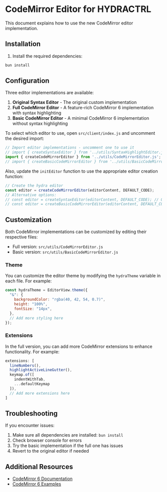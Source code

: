 # CodeMirror Editor for HYDRACTRL

This document explains how to use the new CodeMirror editor implementation.

## Installation

1. Install the required dependencies:

```bash
bun install
```

## Configuration

Three editor implementations are available:

1. **Original Syntax Editor** - The original custom implementation
2. **Full CodeMirror Editor** - A feature-rich CodeMirror 6 implementation with syntax highlighting
3. **Basic CodeMirror Editor** - A minimal CodeMirror 6 implementation without syntax highlighting

To select which editor to use, open `src/client/index.js` and uncomment the desired import:

```javascript
// Import editor implementations - uncomment one to use it
// import { createSyntaxEditor } from '../utils/SyntaxHighlightEditor.js'; // Original editor
import { createCodeMirrorEditor } from '../utils/CodeMirrorEditor.js'; // Full CodeMirror editor
// import { createBasicCodeMirrorEditor } from '../utils/BasicCodeMirrorEditor.js'; // Basic CodeMirror editor
```

Also, update the `initEditor` function to use the appropriate editor creation function:

```javascript
// Create the hydra editor
const editor = createCodeMirrorEditor(editorContent, DEFAULT_CODE);
// Alternative options:
// const editor = createSyntaxEditor(editorContent, DEFAULT_CODE); // Original syntax editor
// const editor = createBasicCodeMirrorEditor(editorContent, DEFAULT_CODE); // Basic CM editor
```

## Customization

Both CodeMirror implementations can be customized by editing their respective files:

- Full version: `src/utils/CodeMirrorEditor.js`
- Basic version: `src/utils/BasicCodeMirrorEditor.js`

### Theme

You can customize the editor theme by modifying the `hydraTheme` variable in each file. For example:

```javascript
const hydraTheme = EditorView.theme({
  "&": {
    backgroundColor: "rgba(40, 42, 54, 0.7)",
    height: "100%",
    fontSize: "14px",
  },
  // Add more styling here
});
```

### Extensions

In the full version, you can add more CodeMirror extensions to enhance functionality. For example:

```javascript
extensions: [
  lineNumbers(),
  highlightActiveLineGutter(),
  keymap.of([
    indentWithTab,
    ...defaultKeymap
  ]),
  // Add more extensions here
]
```

## Troubleshooting

If you encounter issues:

1. Make sure all dependencies are installed: `bun install`
2. Check browser console for errors
3. Try the basic implementation if the full one has issues
4. Revert to the original editor if needed

## Additional Resources

- [CodeMirror 6 Documentation](https://codemirror.net/docs/)
- [CodeMirror 6 Examples](https://codemirror.net/examples/)
